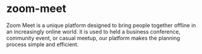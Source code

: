 # zoom-meet
Zoom Meet is a unique platform designed to bring people together offline in an increasingly online world. it is used to held a business conference, community event, or casual meetup, our platform makes the planning process simple and efficient.
